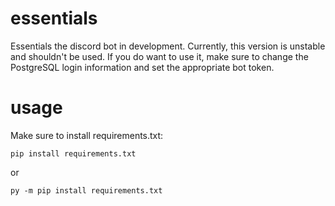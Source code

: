 # essentials
Essentials the discord bot in development. Currently, this version is unstable and shouldn't be used. If you do want to use it, make sure to change the PostgreSQL login information and set the appropriate bot token.

# usage

Make sure to install requirements.txt:

```
pip install requirements.txt
``` 
or
```
py -m pip install requirements.txt
```
